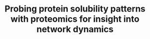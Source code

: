 ---
title: "Probing protein solubility patterns with proteomics for insight into network dynamics"

location: "Methods in Molecular Biology"

authors: "Sui X, Radwan M, Cox D, Hatters DM."

year: "2022"

doi: https://doi.org/10.1007/978-1-0716-1975-9_16

weight: 6

color: "#fff"

draft: false
buttons:
  - btype: Full text
    icon: book # optional: use an icon from icons.yaml
    newTab: true
    url: "https://doi.org/10.1007/978-1-0716-1975-9_16"
---